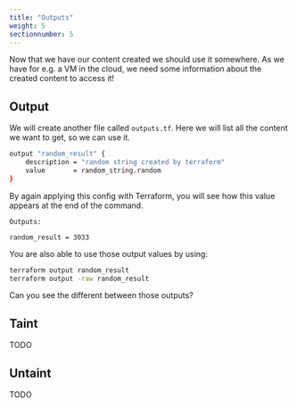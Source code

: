 ```yaml
---
title: "Outputs"
weight: 5
sectionnumber: 5
---
```


Now that we have our content created we should use it somewhere. As we have for e.g. a VM in the cloud, we need some information about the created content to access it!


## Output

We will create another file called `outputs.tf`. Here we will list all the content we want to get, so we can use it.

```bash
output "random_result" {
    description = "random string created by terraform"
    value       = random_string.random
}
```

By again applying this config with Terraform, you will see how this value appears at the end of the command.

```
Outputs:

random_result = 3033
```

You are also able to use those output values by using:

```bash
terraform output random_result
terraform output -raw random_result
```

Can you see the different between those outputs?


## Taint

TODO


## Untaint

TODO

